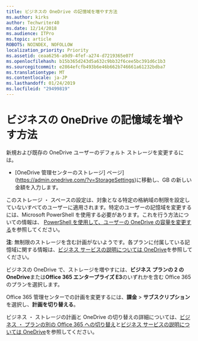 ```yaml
---
title: ビジネスの OneDrive の記憶域を増やす方法
ms.author: kirks
author: Techwriter40
ms.date: 12/14/2018
ms.audience: ITPro
ms.topic: article
ROBOTS: NOINDEX, NOFOLLOW
localization_priority: Priority
ms.assetid: ceaa6256-a9d9-4fef-a274-d7219365e07f
ms.openlocfilehash: b15b365d243d5a632c9bb32f6cee5bc391d6c1b3
ms.sourcegitcommit: e2864efcfb493b6e46b662b746661a61232bdba7
ms.translationtype: MT
ms.contentlocale: ja-JP
ms.lasthandoff: 01/24/2019
ms.locfileid: "29499819"
---
```

# <a name="how-to-increase-storage-in-onedrive-for-business"></a>ビジネスの OneDrive の記憶域を増やす方法

新規および既存の OneDrive ユーザーのデフォルト ストレージを変更するには。
  
- [OneDrive 管理センターのストレージ] ページ](https://admin.onedrive.com/?v=StorageSettings)に移動し、GB の新しい金額を入力します。
    
このストレージ ・ スペースの設定は、対象となる特定の格納域の制限を設定していないすべてのユーザーに適用されます。特定のユーザーの記憶域を変更するには、Microsoft PowerShell を使用する必要があります。これを行う方法についての情報は、 [PowerShell を使用して、ユーザーの OneDrive の容量を変更する](https://go.microsoft.com/fwlink/?linkid=866402)を参照してください。 
  
 **注**: 無制限のストレージを含む計画がないようです。各プランに付属している記憶域に関する情報は、[ビジネス サービスの説明については OneDrive](https://go.microsoft.com/fwlink/p/?LinkID=826071)を参照してください。
  
ビジネスの OneDrive で、ストレージを増やすには、**ビジネス プランの 2 の OneDrive**または**Office 365 エンタープライズ E3**のいずれかを含む Office 365 のプランを選択します。 
  
Office 365 管理センターでの計画を変更するには、**課金** \> **サブスクリプション**を選択し、**計画を切り替える**。
  
ビジネス ・ ストレージの計画と OneDrive の切り替えの詳細については、[ビジネス ・ プランの別の Office 365 への切り替え](https://go.microsoft.com/fwlink/?LinkId=2031117)と[ビジネス サービスの説明については OneDrive](https://go.microsoft.com/fwlink/?LinkId-2031122)を参照してください。
  

